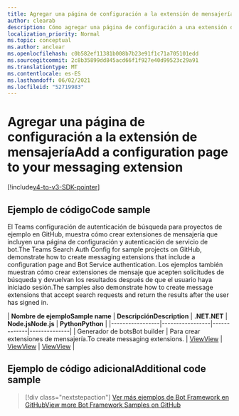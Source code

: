 ```yaml
---
title: Agregar una página de configuración a la extensión de mensajería
author: clearab
description: Cómo agregar una página de configuración a una extensión de mensajería
localization_priority: Normal
ms.topic: conceptual
ms.author: anclear
ms.openlocfilehash: c0b582ef11381b008b7b23e91f1c71a705101edd
ms.sourcegitcommit: 2c8b35899dd845acd66f1f927e40d99523c29a91
ms.translationtype: MT
ms.contentlocale: es-ES
ms.lasthandoff: 06/02/2021
ms.locfileid: "52719983"
---
```

# <a name="add-a-configuration-page-to-your-messaging-extension"></a><span data-ttu-id="f4213-103">Agregar una página de configuración a la extensión de mensajería</span><span class="sxs-lookup"><span data-stu-id="f4213-103">Add a configuration page to your messaging extension</span></span>

[!include[v4-to-v3-SDK-pointer](~/includes/v4-to-v3-pointer-me.md)]

## <a name="code-sample"></a><span data-ttu-id="f4213-104">Ejemplo de código</span><span class="sxs-lookup"><span data-stu-id="f4213-104">Code sample</span></span>

<span data-ttu-id="f4213-105">El Teams configuración de autenticación de búsqueda para proyectos de ejemplo en GitHub, muestra cómo crear extensiones de mensajería que incluyen una página de configuración y autenticación de servicio de bot.</span><span class="sxs-lookup"><span data-stu-id="f4213-105">The Teams Search Auth Config for sample projects on GitHub, demonstrate how to create messaging extensions that include a configuration page and Bot Service authentication.</span></span> <span data-ttu-id="f4213-106">Los ejemplos también muestran cómo crear extensiones de mensaje que acepten solicitudes de búsqueda y devuelvan los resultados después de que el usuario haya iniciado sesión.</span><span class="sxs-lookup"><span data-stu-id="f4213-106">The samples also demonstrate how to create message extensions that accept search requests and return the results after the user has signed in.</span></span>

| <span data-ttu-id="f4213-107">**Nombre de ejemplo**</span><span class="sxs-lookup"><span data-stu-id="f4213-107">**Sample name**</span></span> | <span data-ttu-id="f4213-108">**Descripción**</span><span class="sxs-lookup"><span data-stu-id="f4213-108">**Description**</span></span> | <span data-ttu-id="f4213-109">**.NET**</span><span class="sxs-lookup"><span data-stu-id="f4213-109">**.NET**</span></span> | <span data-ttu-id="f4213-110">**Node.js**</span><span class="sxs-lookup"><span data-stu-id="f4213-110">**Node.js**</span></span> | <span data-ttu-id="f4213-111">**Python**</span><span class="sxs-lookup"><span data-stu-id="f4213-111">**Python**</span></span> |
|-----------------|-----------------|-------------|--------------|
| <span data-ttu-id="f4213-112">Generador de bots</span><span class="sxs-lookup"><span data-stu-id="f4213-112">Bot builder</span></span> | <span data-ttu-id="f4213-113">Para crear extensiones de mensajería.</span><span class="sxs-lookup"><span data-stu-id="f4213-113">To create messaging extensions.</span></span> | [<span data-ttu-id="f4213-114">View</span><span class="sxs-lookup"><span data-stu-id="f4213-114">View</span></span>](https://github.com/microsoft/BotBuilder-Samples/tree/master/samples/csharp_dotnetcore/52.teams-messaging-extensions-search-auth-config) | [<span data-ttu-id="f4213-115">View</span><span class="sxs-lookup"><span data-stu-id="f4213-115">View</span></span>](https://github.com/microsoft/BotBuilder-Samples/tree/master/samples/javascript_nodejs/52.teams-messaging-extensions-search-auth-config) | [<span data-ttu-id="f4213-116">View</span><span class="sxs-lookup"><span data-stu-id="f4213-116">View</span></span>]( https://github.com/microsoft/BotBuilder-Samples/tree/main/samples/python/50.teams-messaging-extension-search) |

## <a name="additional-code-sample"></a><span data-ttu-id="f4213-117">Ejemplo de código adicional</span><span class="sxs-lookup"><span data-stu-id="f4213-117">Additional code sample</span></span>

> [!div class="nextstepaction"]
> [<span data-ttu-id="f4213-118">Ver más ejemplos de Bot Framework en GitHub</span><span class="sxs-lookup"><span data-stu-id="f4213-118">View more Bot Framework Samples on GitHub</span></span>](https://github.com/microsoft/BotBuilder-Samples)

